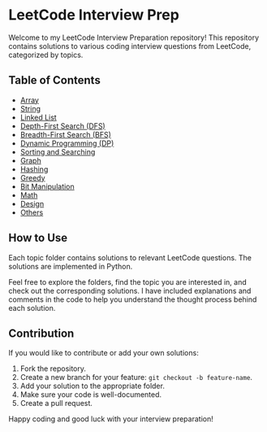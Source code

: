 # LeetCode Interview Prep

Welcome to my LeetCode Interview Preparation repository! This repository contains solutions to various coding interview questions from LeetCode, categorized by topics.

## Table of Contents

- [Array](./array)
- [String](./string)
- [Linked List](./linked-list)
- [Depth-First Search (DFS)](./DFS)
- [Breadth-First Search (BFS)](./bfs)
- [Dynamic Programming (DP)](./dynamic-programming)
- [Sorting and Searching](./sorting-searching)
- [Graph](./graph)
- [Hashing](./hashing)
- [Greedy](./greedy)
- [Bit Manipulation](./bit-manipulation)
- [Math](./math)
- [Design](./design)
- [Others](./others)

## How to Use

Each topic folder contains solutions to relevant LeetCode questions. The solutions are implemented in Python.

Feel free to explore the folders, find the topic you are interested in, and check out the corresponding solutions. I have included explanations and comments in the code to help you understand the thought process behind each solution.

## Contribution

If you would like to contribute or add your own solutions:

1. Fork the repository.
2. Create a new branch for your feature: `git checkout -b feature-name`.
3. Add your solution to the appropriate folder.
4. Make sure your code is well-documented.
5. Create a pull request.

Happy coding and good luck with your interview preparation!
